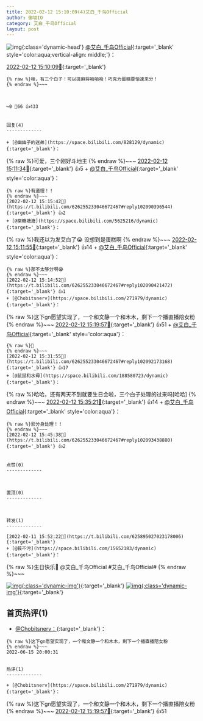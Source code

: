 ```yaml
---
title: 2022-02-12 15:10:09(4)艾白_千鸟Official
author: 御坂IO
category: 艾白_千鸟Official
layout: post
---
```


![img](/images/9ae8b9445fd0665cc014d9080156a45271be73c6.jpg){:class='dynamic-head'}
[@艾白_千鸟Official](https://space.bilibili.com/334537711/dynamic){:target='_blank' style='color:aqua;vertical-align: middle;'}：

[2022-02-12 15:10:09🔗](https://t.bilibili.com/626255233046672467){:target='_blank'}

~~~
{% raw %}哇，有三个白子！可以搓麻将哈哈哈！巧克力蛋糕要恰速来分！
{% endraw %}~~~



↪️0 💬66 👍433


回复(4)
-------------

+ [@幽幽子的迷弟](https://space.bilibili.com/828129/dynamic){:target='_blank'}：
~~~
{% raw %}可爱，三个刚好斗地主
{% endraw %}~~~
[2022-02-12 15:11:34🔗](https://t.bilibili.com/626255233046672467#reply102090031504){:target='_blank'} 👍5
    + [@艾白_千鸟Official](https://space.bilibili.com/334537711/dynamic){:target='_blank' style='color:aqua'}：
~~~
{% raw %}有道理！！
{% endraw %}~~~
[2022-02-12 15:15:42🔗](https://t.bilibili.com/626255233046672467#reply102090396544){:target='_blank'} 👍2
+ [@棠糖塘溏](https://space.bilibili.com/5625216/dynamic){:target='_blank'}：
~~~
{% raw %}我还以为发艾白了😭 没想到是蛋糕啊
{% endraw %}~~~
[2022-02-12 15:11:55🔗](https://t.bilibili.com/626255233046672467#reply102090042976){:target='_blank'} 👍14
    + [@艾白_千鸟Official](https://space.bilibili.com/334537711/dynamic){:target='_blank' style='color:aqua'}：
~~~
{% raw %}那不太够分啊😭
{% endraw %}~~~
[2022-02-12 15:14:52🔗](https://t.bilibili.com/626255233046672467#reply102090421472){:target='_blank'} 👍1
+ [@Chobitsnerv](https://space.bilibili.com/271979/dynamic){:target='_blank'}：
~~~
{% raw %}这下gn愿望实现了，一个和文静一个和木木，剩下一个播直播陪女粉
{% endraw %}~~~
[2022-02-12 15:19:57🔗](https://t.bilibili.com/626255233046672467#reply102090913888){:target='_blank'} 👍51
    + [@艾白_千鸟Official](https://space.bilibili.com/334537711/dynamic){:target='_blank' style='color:aqua'}：
~~~
{% raw %}🤤
{% endraw %}~~~
[2022-02-12 15:31:55🔗](https://t.bilibili.com/626255233046672467#reply102092173168){:target='_blank'} 👍17
+ [@鼠鼠和水母](https://space.bilibili.com/188580723/dynamic){:target='_blank'}：
~~~
{% raw %}哈哈，还有两天不到就要生日会啦，三个白子处理的过来吗[哈哈]
{% endraw %}~~~
[2022-02-12 15:35:21🔗](https://t.bilibili.com/626255233046672467#reply102092500544){:target='_blank'} 👍14
    + [@艾白_千鸟Official](https://space.bilibili.com/334537711/dynamic){:target='_blank' style='color:aqua'}：
~~~
{% raw %}影分身处理！！
{% endraw %}~~~
[2022-02-12 15:45:38🔗](https://t.bilibili.com/626255233046672467#reply102093438880){:target='_blank'} 👍2


点赞(0)
-------------



置顶(0)
-------------



转发(1)
-------------

[2022-02-11 15:52:22🔗](https://t.bilibili.com/625895027023178006){:target='_blank'}
+ [@莪不污](https://space.bilibili.com/15652183/dynamic){:target='_blank'}：
~~~
{% raw %}生日快乐🎉
@艾白_千鸟Official #艾白_千鸟Official#
{% endraw %}~~~


[![img](/images/40af07b77521d6fee654219890ce79512278e97b.png){:class='dynamic-img'}](/images/40af07b77521d6fee654219890ce79512278e97b.png){:target='_blank'}
[![img](/images/0a4e5e4b03f21b2f42f13dcacfb06cd074d9cf4c.png){:class='dynamic-img'}](/images/0a4e5e4b03f21b2f42f13dcacfb06cd074d9cf4c.png){:target='_blank'}




首页热评(1)
-------------

+ [@Chobitsnerv：](https://space.bilibili.com/271979/dynamic){:target='_blank'}：
~~~
{% raw %}这下gn愿望实现了，一个和文静一个和木木，剩下一个播直播陪女粉
{% endraw %}~~~
2022-06-15 20:00:31


热评(1)
-------------

+ [@Chobitsnerv](https://space.bilibili.com/271979/dynamic){:target='_blank'}：
~~~
{% raw %}这下gn愿望实现了，一个和文静一个和木木，剩下一个播直播陪女粉
{% endraw %}~~~
[2022-02-12 15:19:57🔗](https://t.bilibili.com/626255233046672467#reply102090913888){:target='_blank'} 👍51


